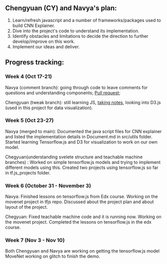 ## Chengyuan (CY) and Navya's plan:

1. Learn/refresh javascript and a number of frameworks/packages used to build CNN Explainer.
2. Dive into the project's code to understand its implementation.
3. Identify obstacles and limitations to decide the direction to further develop/improve on this work.
4. Implement our ideas and deliver.

## Progress tracking:

### Week 4 (Oct 17-21)

Navya (comment branch): going through code to leave comments for questions and understanding components; [Pull request](https://github.com/cy-xu/understanding-cnn-explainer/pull/1);

Chengyuan (tweak branch): still learning JS, [taking notes](./notes/JavaScript_notes.md), looking into D3.js (used in this project for data visualization).

### Week 5 (Oct 23-27)
Navya (merged to main): Documented the java script files for CNN explainer and listed the implementation details in Document.md in src/utils folder.
Started learning Tensorflow.js and D3 for visualization to work on our own model.

Chegyuan(understanding svelete structure and teachable machine branches) : Worked on simple tensorflow.js models and trying to implement different models using this. Created two projects using tensorflow.js so far in tf.js_projects folder.

### Week 6 (October 31 - November 3)

Navya: Finished lessons on tensorflow.js from Edx course. Working on the movenet project in tfjs repo. Discussed about the project plan and about layout of the project.

Chegyuan: Fixed teachable machine code and it is running now. Working on the movenet project. Completed the lessons on tensorflow.js in the edx course. 

### Week 7 (Nov 3 - Nov 10)

Both Chengyuan and Navya are working on getting the tensorflow.js model MoveNet working on glitch to finish the demo.